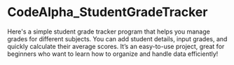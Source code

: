 # CodeAlpha_StudentGradeTracker
Here's a simple student grade tracker program that helps you manage grades for different subjects. You can add student details, input grades, and quickly calculate their average scores. It’s an easy-to-use project, great for beginners who want to learn how to organize and handle data efficiently!
